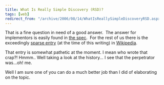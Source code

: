 ```yaml
---
title: What Is Really Simple Discovery (RSD)?
tags: [web]
redirect_from: "/archive/2006/08/14/WhatIsReallySimpleDiscoveryRSD.aspx/"
---
```


That is a fine question in need of a good answer.  The answer for
implementors is easily found in [the
spec](http://http//archipelago.phrasewise.com/display?page=oldsite/1330.html/ "RFC: Really Simple Discovery 1.0"). 
For the rest of us there is the exceedingly [sparse
entry](http://en.wikipedia.org/wiki/Really_Simple_Discovery "RSD on Wikipedia")
(at the time of this writing) in
[Wikipedia](http://wikipedia.com/ "Wikipedia Online Encyclopedia").

That entry is somewhat pathetic at the moment. I mean who wrote that
crap?! Hmmm.. Well taking a look at the history... I see that the
perpetrator was...oh! me.

Well I am sure one of you can do a much better job than I did of
elaborating on the topic.

